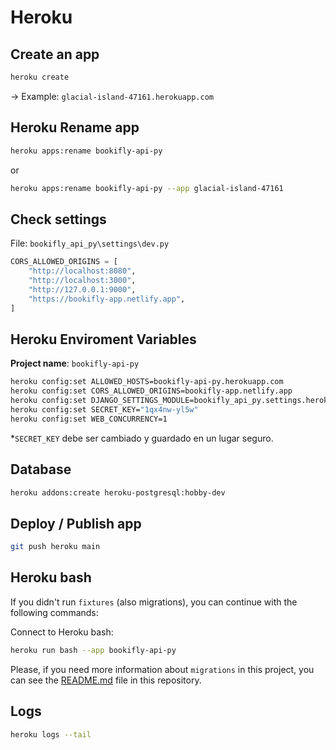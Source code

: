 # Heroku

## Create an app

```bash
heroku create
```

-> Example: `glacial-island-47161.herokuapp.com`

## Heroku Rename app

```bash
heroku apps:rename bookifly-api-py
```

or

```bash
heroku apps:rename bookifly-api-py --app glacial-island-47161
```

## Check settings

File: `bookifly_api_py\settings\dev.py`

```py
CORS_ALLOWED_ORIGINS = [
    "http://localhost:8080",
    "http://localhost:3000",
    "http://127.0.0.1:9000",
    "https://bookifly-app.netlify.app",
]
```

## Heroku Enviroment Variables

**Project name**: `bookifly-api-py`

```bash
heroku config:set ALLOWED_HOSTS=bookifly-api-py.herokuapp.com
heroku config:set CORS_ALLOWED_ORIGINS=bookifly-app.netlify.app
heroku config:set DJANGO_SETTINGS_MODULE=bookifly_api_py.settings.heroku
heroku config:set SECRET_KEY="1qx4nw-yl5w"
heroku config:set WEB_CONCURRENCY=1
```

*`SECRET_KEY` debe ser cambiado y guardado en un lugar seguro.

## Database

```bash
heroku addons:create heroku-postgresql:hobby-dev
```

## Deploy / Publish app

```bash
git push heroku main
```

## Heroku bash

If you didn't run `fixtures` (also migrations), you can continue with the following commands:


Connect to Heroku bash:
```bash
heroku run bash --app bookifly-api-py 
```

Please, if you need more information about `migrations` in this project, you can see the [README.md](./README.md) file in this repository.

## Logs

```bash
heroku logs --tail
```